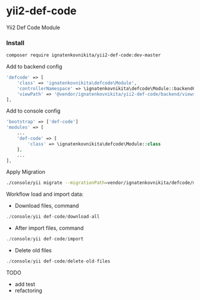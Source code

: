 # yii2-def-code
Yii2 Def Code Module

### Install

```bash
composer require ignatenkovnikita/yii2-def-code:dev-master
```


Add to backend config
```php
'defcode' => [
    'class' => 'ignatenkovnikita\defcode\Module',
    'controllerNamespace' => \ignatenkovnikita\defcode\Module::backendControllerNamespace(),
    'viewPath' => '@vendor/ignatenkovnikita/yii2-def-code/backend/views',
],
```

Add to console config
```php
'bootstrap' => ['def-code']
'modules' => [
    ...
    'def-code' => [
        'class' => \ignatenkovnikita\defcode\Module::class
    ],
    ...
],
```

Apply Migration

```bash
./console/yii migrate --migrationPath=vendor/ignatenkovnikita/defcode/migrations/  
```

Workflow load and import data:
- Download files, command 
 ```php
./console/yii def-code/download-all
```
- After import files, command
```php
./console/yii def-code/import
```
- Delete old files
```php
./console/yii def-code/delete-old-files
```

TODO
- add test
- refactoring
